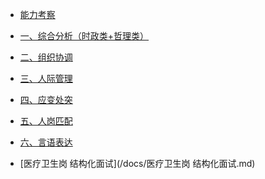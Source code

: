 <!-- _sidebar.md -->

* [能力考察](/docs/README.md)
  
* [一、综合分析（时政类+哲理类）](/docs/一、综合分析（时政类+哲理类）.md) <!--注意这里是相对路径-->
* [二、组织协调](/docs/二、组织协调.md)
* [三、人际管理](/docs/三、人际管理.md)
* [四、应变处突](/docs/四、应变处突.md)
* [五、人岗匹配](/docs/五、人岗匹配.md)
* [六、言语表达](/docs/六、言语表达.md)
* [医疗卫生岗 结构化面试](/docs/医疗卫生岗 结构化面试.md)
  
  
